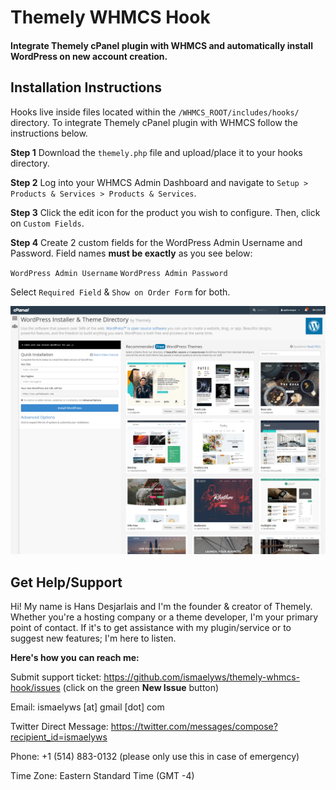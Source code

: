 # Themely WHMCS Hook

#### Integrate Themely cPanel plugin with WHMCS and automatically install WordPress on new account creation.

## Installation Instructions

Hooks live inside files located within the `/WHMCS_ROOT/includes/hooks/` directory. To integrate Themely cPanel plugin with WHMCS follow the instructions below.

**Step 1**
Download the `themely.php` file and upload/place it to your hooks directory.

**Step 2**
Log into your WHMCS Admin Dashboard and navigate to `Setup > Products & Services > Products & Services`.

**Step 3**
Click the edit icon for the product you wish to configure. Then, click on `Custom Fields`.

**Step 4**
 Create 2 custom fields for the WordPress Admin Username and Password. Field names **must be exactly** as you see below:

`WordPress Admin Username`
`WordPress Admin Password`

Select `Required Field` & `Show on Order Form` for both.

![Themely WHMCS Custom Fields](https://raw.githubusercontent.com/ismaelyws/themely/master/assets/themely-cpanel-screenshot.png)


## Get Help/Support

Hi! My name is Hans Desjarlais and I'm the founder & creator of Themely. Whether you're a hosting company or a theme developer, I'm your primary point of contact. If it's to get assistance with my plugin/service or to suggest new features; I'm here to listen.

**Here's how you can reach me:**

Submit support ticket: https://github.com/ismaelyws/themely-whmcs-hook/issues (click on the green **New Issue** button)

Email: ismaelyws [at] gmail [dot] com

Twitter Direct Message: https://twitter.com/messages/compose?recipient_id=ismaelyws

Phone: +1 (514) 883-0132 (please only use this in case of emergency)

Time Zone: Eastern Standard Time (GMT -4)